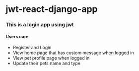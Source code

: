 # jwt-react-django-app

### This is a login app using jwt
#### Users can: 
* Register and Login
* View home page that has custom message when logged in
* View pet profile page when logged in
* Update their pets name and type
